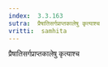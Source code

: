 ```yaml
---
index:  3.3.163
sutra:  प्रैषातिसर्गप्राप्तकालेषु कृत्याश्च
vritti:  samhita 
---
```


प्रैषातिसर्गप्राप्तकालेषु कृत्याश्च

